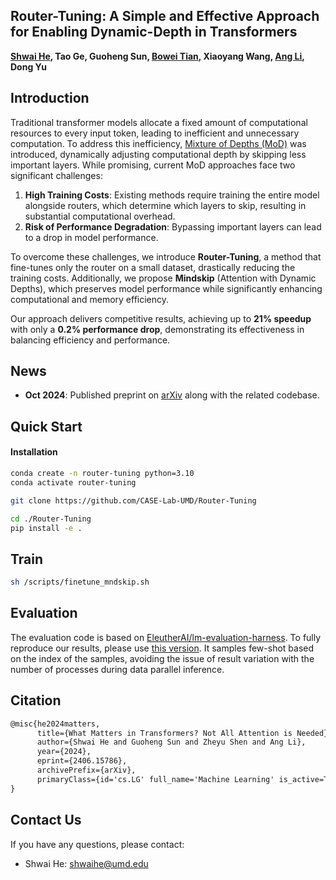 ## Router-Tuning: A Simple and Effective Approach for Enabling Dynamic-Depth in Transformers

**[Shwai He](https://shwai-he.github.io/), Tao Ge, Guoheng Sun, [Bowei Tian](https://bowei.netlify.app/#about), Xiaoyang Wang, [Ang Li](https://www.ang-li.com/), Dong Yu**

## Introduction

Traditional transformer models allocate a fixed amount of computational resources to every input token, leading to inefficient and unnecessary computation. To address this inefficiency, [Mixture of Depths (MoD)](https://arxiv.org/abs/2404.02258) was introduced, dynamically adjusting computational depth by skipping less important layers. While promising, current MoD approaches face two significant challenges:

1. **High Training Costs**: Existing methods require training the entire model alongside routers, which determine which layers to skip, resulting in substantial computational overhead.
2. **Risk of Performance Degradation**: Bypassing important layers can lead to a drop in model performance.

To overcome these challenges, we introduce **Router-Tuning**, a method that fine-tunes only the router on a small dataset, drastically reducing the training costs. Additionally, we propose **Mindskip** (Attention with Dynamic Depths), which preserves model performance while significantly enhancing computational and memory efficiency. 

Our approach delivers competitive results, achieving up to **21% speedup** with only a **0.2% performance drop**, demonstrating its effectiveness in balancing efficiency and performance.


## News

- **Oct 2024**: Published preprint on [arXiv](https://arxiv.org/abs/2410.13184) along with the related codebase.

## Quick Start

#### Installation

```bash
conda create -n router-tuning python=3.10
conda activate router-tuning

git clone https://github.com/CASE-Lab-UMD/Router-Tuning

cd ./Router-Tuning
pip install -e .
```


## Train

```bash
sh /scripts/finetune_mndskip.sh
```

## Evaluation 

The evaluation code is based on [EleutherAI/lm-evaluation-harness](https://github.com/EleutherAI/lm-evaluation-harness). To fully reproduce our results, please use [this version](https://github.com/s1ghhh/lm-evaluation-harness). It samples few-shot based on the index of the samples, avoiding the issue of result variation with the number of processes during data parallel inference.

## Citation

```latex
@misc{he2024matters,
      title={What Matters in Transformers? Not All Attention is Needed}, 
      author={Shwai He and Guoheng Sun and Zheyu Shen and Ang Li},
      year={2024},
      eprint={2406.15786},
      archivePrefix={arXiv},
      primaryClass={id='cs.LG' full_name='Machine Learning' is_active=True alt_name=None in_archive='cs' is_general=False description='Papers on all aspects of machine learning research (supervised, unsupervised, reinforcement learning, bandit problems, and so on) including also robustness, explanation, fairness, and methodology. cs.LG is also an appropriate primary category for applications of machine learning methods.'}
}
```


## Contact Us

If you have any questions, please contact:

- Shwai He: shwaihe@umd.edu